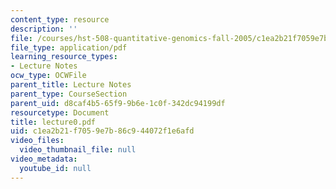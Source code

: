 ```yaml
---
content_type: resource
description: ''
file: /courses/hst-508-quantitative-genomics-fall-2005/c1ea2b21f7059e7b86c944072f1e6afd_lecture0.pdf
file_type: application/pdf
learning_resource_types:
- Lecture Notes
ocw_type: OCWFile
parent_title: Lecture Notes
parent_type: CourseSection
parent_uid: d8caf4b5-65f9-9b6e-1c0f-342dc94199df
resourcetype: Document
title: lecture0.pdf
uid: c1ea2b21-f705-9e7b-86c9-44072f1e6afd
video_files:
  video_thumbnail_file: null
video_metadata:
  youtube_id: null
---
```

